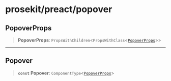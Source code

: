 # prosekit/preact/popover

<a id="PopoverProps" name="PopoverProps"></a>

## PopoverProps

> **PopoverProps**: `PropsWithChildren`\<`PropsWithClass`\<[`PopoverProps`](../lit/popover.md#PopoverProps)\>\>

***

<a id="Popover" name="Popover"></a>

## Popover

> **`const`** **Popover**: `ComponentType`\<[`PopoverProps`](popover.md#PopoverProps)\>
